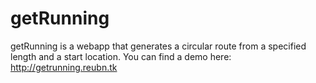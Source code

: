 getRunning
==========
getRunning is a webapp that generates a circular route from a specified length and a start location.
You can find a demo here: 
http://getrunning.reubn.tk
